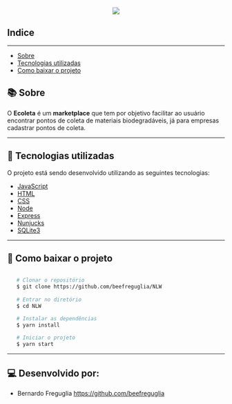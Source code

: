 <h1 align= 'center'>

<img src = https://uploaddeimagens.com.br/images/002/765/705/original/2020-07-13_09-27.png?1594643274>

</h1>

## Indice

---
- [Sobre](#-sobre)
- [Tecnologias utilizadas](#-tecnologias-utilizadas)
- [Como baixar o projeto](#-como-baixar-o-projeto)

## 📚 Sobre

O **Ecoleta** é um **marketplace** que tem por objetivo facilitar ao usuário encontrar pontos de coleta de materiais biodegradáveis, já para empresas cadastrar pontos de coleta.

---

## 🚀 Tecnologias utilizadas

O projeto está sendo desenvolvido utilizando as seguintes tecnologias:

- [JavaScript]()
- [HTML]()
- [CSS]()
- [Node]()
- [Express]()
- [Nunjucks]()
- [SQLite3]()

---

## 👨 Como baixar o projeto

```bash

   # Clonar o repositório
   $ git clone https://github.com/beefreguglia/NLW
   
   # Entrar no diretório
   $ cd NLW

   # Instalar as dependências
   $ yarn install
   
   # Iniciar o projeto
   $ yarn start

```
---
## 💻 Desenvolvido por: 

- Bernardo Freguglia https://github.com/beefreguglia
                  


